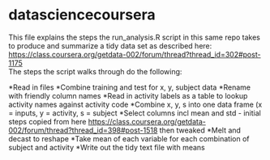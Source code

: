 datasciencecoursera
===================
This file explains the steps the run_analysis.R script in this same repo takes to produce and summarize a tidy data set as described here:  https://class.coursera.org/getdata-002/forum/thread?thread_id=302#post-1175  
The steps the script walks through do the following:

*Read in files
*Combine training and test for x, y, subject data
*Rename with friendly column names
*Read in activity labels as a table to lookup activity names against activity code
*Combine x, y, s into one data frame (x = inputs, y = activity, s = subject
*Select columns incl mean and std - initial steps copied from here https://class.coursera.org/getdata-002/forum/thread?thread_id=398#post-1518 then tweaked
*Melt and decast to reshape
*Take mean of each variable for each combination of subject and activity
*Write out the tidy text file with means
